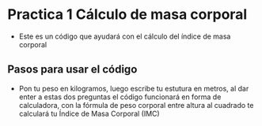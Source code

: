 # Practica 1 Cálculo de masa corporal
- Este es un código que ayudará con el cálculo del índice de masa corporal

## Pasos para usar el código
- Pon tu peso en kilogramos, luego escribe tu estutura en metros, al dar enter a estas dos preguntas el código funcionará en forma de calculadora, con la fórmula de peso corporal entre altura al cuadrado te calculará tu Índice de Masa Corporal (IMC)
